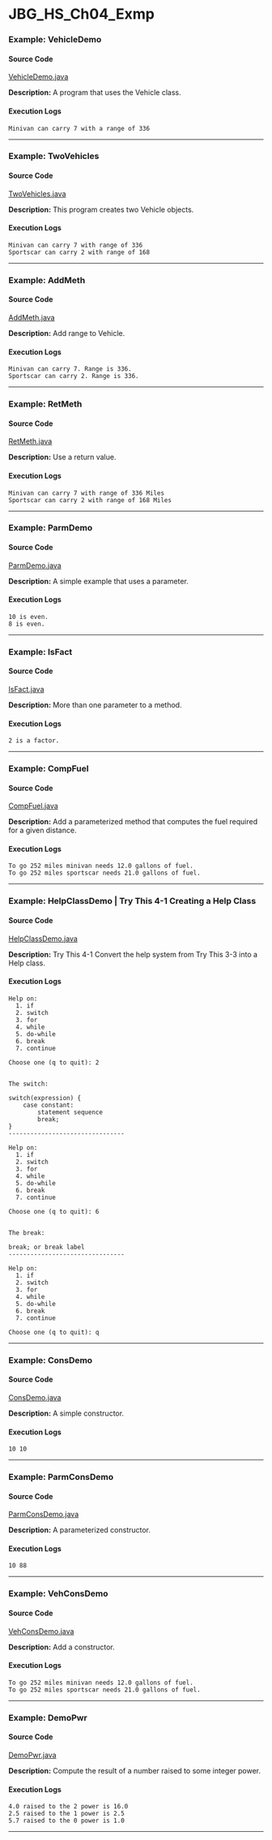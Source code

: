 # JBG_HS_Ch04_Exmp

### Example: VehicleDemo

#### Source Code
[VehicleDemo.java](./VehicleDemo.java)

**Description:** A program that uses the Vehicle class.

#### Execution Logs

```
Minivan can carry 7 with a range of 336
```

---

### Example: TwoVehicles

#### Source Code
[TwoVehicles.java](./TwoVehicles.java)

**Description:** This program creates two Vehicle objects.

#### Execution Logs

```
Minivan can carry 7 with range of 336
Sportscar can carry 2 with range of 168
```

---

### Example: AddMeth

#### Source Code
[AddMeth.java](./AddMeth.java)

**Description:** Add range to Vehicle.

#### Execution Logs

```
Minivan can carry 7. Range is 336.
Sportscar can carry 2. Range is 336.
```

---

### Example: RetMeth

#### Source Code
[RetMeth.java](./RetMeth.java)

**Description:** Use a return value.

#### Execution Logs

```
Minivan can carry 7 with range of 336 Miles
Sportscar can carry 2 with range of 168 Miles
```

---

### Example: ParmDemo

#### Source Code
[ParmDemo.java](./ParmDemo.java)

**Description:** A simple example that uses a parameter.

#### Execution Logs

```
10 is even.
8 is even.
```

---

### Example: IsFact

#### Source Code
[IsFact.java](./IsFact.java)

**Description:** More than one parameter to a method.

#### Execution Logs

```
2 is a factor.
```

---

### Example: CompFuel

#### Source Code
[CompFuel.java](./CompFuel.java)

**Description:** Add a parameterized method that computes the fuel required for a given distance.

#### Execution Logs

```
To go 252 miles minivan needs 12.0 gallons of fuel.
To go 252 miles sportscar needs 21.0 gallons of fuel.
```

---

### Example: HelpClassDemo | Try This 4­-1 Creating a Help Class

#### Source Code
[HelpClassDemo.java](./HelpClassDemo.java)

**Description:** Try This 4-1 Convert the help system from Try This 3-3 into a Help class.

#### Execution Logs

```
Help on: 
  1. if
  2. switch
  3. for
  4. while
  5. do-while
  6. break
  7. continue

Choose one (q to quit): 2


The switch:

switch(expression) {
    case constant:
        statement sequence
        break;
}
--------------------------------

Help on: 
  1. if
  2. switch
  3. for
  4. while
  5. do-while
  6. break
  7. continue

Choose one (q to quit): 6


The break:

break; or break label
--------------------------------

Help on: 
  1. if
  2. switch
  3. for
  4. while
  5. do-while
  6. break
  7. continue

Choose one (q to quit): q
```

---

### Example: ConsDemo

#### Source Code
[ConsDemo.java](./ConsDemo.java)

**Description:** A simple constructor.

#### Execution Logs

```
10 10
```

---

### Example: ParmConsDemo

#### Source Code
[ParmConsDemo.java](./ParmConsDemo.java)

**Description:** A parameterized constructor.

#### Execution Logs

```
10 88
```

---

### Example: VehConsDemo

#### Source Code
[VehConsDemo.java](./VehConsDemo.java)

**Description:** Add a constructor.

#### Execution Logs

```
To go 252 miles minivan needs 12.0 gallons of fuel.
To go 252 miles sportscar needs 21.0 gallons of fuel.
```

---

### Example: DemoPwr

#### Source Code
[DemoPwr.java](./DemoPwr.java)

**Description:** Compute the result of a number raised to some integer power.

#### Execution Logs

```
4.0 raised to the 2 power is 16.0
2.5 raised to the 1 power is 2.5
5.7 raised to the 0 power is 1.0
```

---

